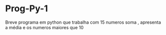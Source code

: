 # Prog-Py-1
Breve programa em python que trabalha com 15 numeros  soma , apresenta a média e os numeros maiores que 10
